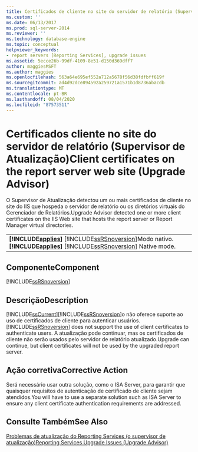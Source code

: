 ```yaml
---
title: Certificados de cliente no site do servidor de relatório (Supervisor de atualização) | Microsoft Docs
ms.custom: ''
ms.date: 06/13/2017
ms.prod: sql-server-2014
ms.reviewer: ''
ms.technology: database-engine
ms.topic: conceptual
helpviewer_keywords:
- report servers [Reporting Services], upgrade issues
ms.assetid: 5ecce26b-99df-4109-8e51-d150d369dff7
author: maggiesMSFT
ms.author: maggies
ms.openlocfilehash: 563a64e695ef552a712a5678f56d38fdfbff619f
ms.sourcegitcommit: ad4d92dce894592a259721a1571b1d8736abacdb
ms.translationtype: MT
ms.contentlocale: pt-BR
ms.lasthandoff: 08/04/2020
ms.locfileid: "87573511"
---
```

# <a name="client-certificates-on-the-report-server-web-site-upgrade-advisor"></a><span data-ttu-id="ee525-102">Certificados cliente no site do servidor de relatório (Supervisor de Atualização)</span><span class="sxs-lookup"><span data-stu-id="ee525-102">Client certificates on the report server web site (Upgrade Advisor)</span></span>
  <span data-ttu-id="ee525-103">O Supervisor de Atualização detectou um ou mais certificados de cliente no site do IIS que hospeda o servidor de relatório ou os diretórios virtuais do Gerenciador de Relatórios.</span><span class="sxs-lookup"><span data-stu-id="ee525-103">Upgrade Advisor detected one or more client certificates on the IIS Web site that hosts the report server or Report Manager virtual directories.</span></span>  
  
||  
|-|  
|<span data-ttu-id="ee525-104">**[!INCLUDE[applies](../../includes/applies-md.md)]**  [!INCLUDE[ssRSnoversion](../../includes/ssrsnoversion-md.md)]Modo nativo.</span><span class="sxs-lookup"><span data-stu-id="ee525-104">**[!INCLUDE[applies](../../includes/applies-md.md)]**  [!INCLUDE[ssRSnoversion](../../includes/ssrsnoversion-md.md)] Native mode.</span></span>|  
  
## <a name="component"></a><span data-ttu-id="ee525-105">Componente</span><span class="sxs-lookup"><span data-stu-id="ee525-105">Component</span></span>  
 [!INCLUDE[ssRSnoversion](../../includes/ssrsnoversion-md.md)]  
  
## <a name="description"></a><span data-ttu-id="ee525-106">Descrição</span><span class="sxs-lookup"><span data-stu-id="ee525-106">Description</span></span>  
 [!INCLUDE[ssCurrent](../../includes/sscurrent-md.md)]<span data-ttu-id="ee525-107">[!INCLUDE[ssRSnoversion](../../includes/ssrsnoversion-md.md)]o não oferece suporte ao uso de certificados de cliente para autenticar usuários.</span><span class="sxs-lookup"><span data-stu-id="ee525-107">[!INCLUDE[ssRSnoversion](../../includes/ssrsnoversion-md.md)] does not support the use of client certificates to authenticate users.</span></span> <span data-ttu-id="ee525-108">A atualização pode continuar, mas os certificados de cliente não serão usados pelo servidor de relatório atualizado.</span><span class="sxs-lookup"><span data-stu-id="ee525-108">Upgrade can continue, but client certificates will not be used by the upgraded report server.</span></span>  
  
## <a name="corrective-action"></a><span data-ttu-id="ee525-109">Ação corretiva</span><span class="sxs-lookup"><span data-stu-id="ee525-109">Corrective Action</span></span>  
 <span data-ttu-id="ee525-110">Será necessário usar outra solução, como o ISA Server, para garantir que quaisquer requisitos de autenticação de certificado de cliente sejam atendidos.</span><span class="sxs-lookup"><span data-stu-id="ee525-110">You will have to use a separate solution such as ISA Server to ensure any client certificate authentication requirements are addressed.</span></span>  
  
## <a name="see-also"></a><span data-ttu-id="ee525-111">Consulte Também</span><span class="sxs-lookup"><span data-stu-id="ee525-111">See Also</span></span>  
 [<span data-ttu-id="ee525-112">Problemas de atualização do Reporting Services &#40;o supervisor de atualização&#41;</span><span class="sxs-lookup"><span data-stu-id="ee525-112">Reporting Services Upgrade Issues &#40;Upgrade Advisor&#41;</span></span>](../../../2014/sql-server/install/reporting-services-upgrade-issues-upgrade-advisor.md)  
  
  

